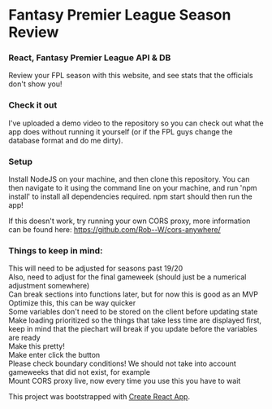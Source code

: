 # Fantasy Premier League Season Review
### React, Fantasy Premier League API & DB   

Review your FPL season with this website, and see stats that the officials don't show you!  

### Check it out
I've uploaded a demo video to the repository so you can check out what the app does without running it yourself (or if the FPL guys change the database format and do me dirty).  

### Setup
Install NodeJS on your machine, and then clone this repository. You can then navigate to it using the command line on your machine, and run 'npm install' to install all dependencies required. npm start should then run the app!   

If this doesn't work, try running your own CORS proxy, more information can be found here: https://github.com/Rob--W/cors-anywhere/

### Things to keep in mind:   
This will need to be adjusted for seasons past 19/20   
Also, need to adjust for the final gameweek (should just be a numerical adjustment somewhere)   
Can break sections into functions later, but for now this is good as an MVP   
Optimize this, this can be way quicker   
Some variables don't need to be stored on the client before updating state   
Make loading prioritized so the things that take less time are displayed first, keep in mind that the piechart will break if you update before the variables are ready   
Make this pretty!   
Make enter click the button   
Please check boundary conditions! We should not take into account gameweeks that did not exist, for example   
Mount CORS proxy live, now every time you use this you have to wait

This project was bootstrapped with [Create React App](https://github.com/facebook/create-react-app).
